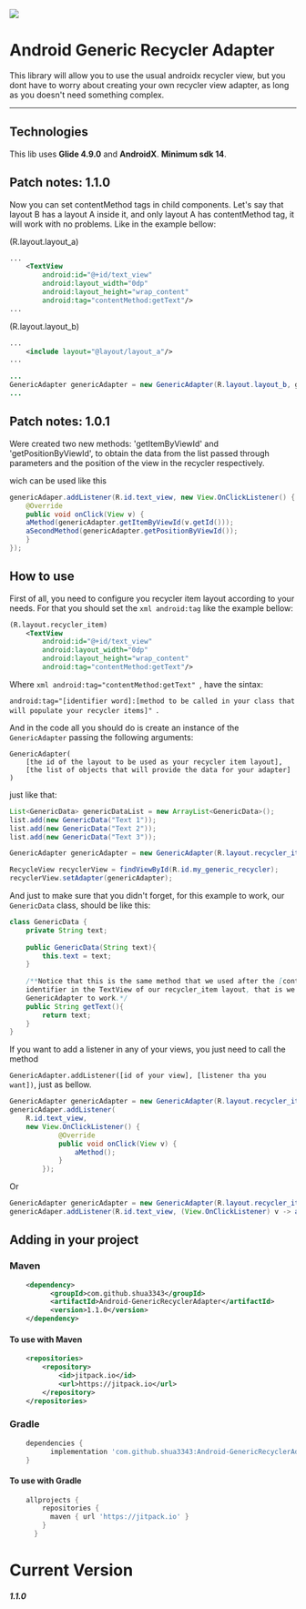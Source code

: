 
[![](https://jitpack.io/v/shua3343/Android-GenericRecyclerAdapter.svg)](https://jitpack.io/#shua3343/Android-GenericRecyclerAdapter)

# Android Generic Recycler Adapter

This library will allow you to use the usual androidx recycler view, but you dont have to worry about creating your own recycler view adapter, as long as you doesn't need something complex.
___

## Technologies
 This lib uses **Glide 4.9.0** and **AndroidX**.
 **Minimum sdk 14**.

## Patch notes: 1.1.0
Now you can set contentMethod tags in child components. Let's say that layout B has a layout A inside it, and only layout A has contentMethod tag, it will work with no problems. Like in the example bellow:

(R.layout.layout_a)
```xml
...
    <TextView
        android:id="@+id/text_view"
        android:layout_width="0dp"
        android:layout_height="wrap_content"
        android:tag="contentMethod:getText"/>
...
```

(R.layout.layout_b)
```xml
...
	<include layout="@layout/layout_a"/>
...
```
```java
...
GenericAdapter genericAdapter = new GenericAdapter(R.layout.layout_b, genericDataList);
...
```


## Patch notes: 1.0.1
Were created two new methods: 'getItemByViewId' and 'getPositionByViewId', to obtain the data from the list passed through parameters and the position of the view in the recycler respectively.

wich can be used like this
```java
genericAdaper.addListener(R.id.text_view, new View.OnClickListener() {
    @Override
    public void onClick(View v) {
	aMethod(genericAdapter.getItemByViewId(v.getId()));
	aSecondMethod(genericAdapter.getPositionByViewId());
    }
});
```

## How to use

First of all, you need to configure you recycler item layout according to your needs.
For that you should set the ```xml android:tag``` like the example bellow:

```xml
(R.layout.recycler_item)
    <TextView
        android:id="@+id/text_view"
        android:layout_width="0dp"
        android:layout_height="wrap_content"
        android:tag="contentMethod:getText"/>
```

Where ```xml android:tag="contentMethod:getText" ```, have the sintax:

```android:tag="[identifier word]:[method to be called in your class that will populate your recycler items]" ```.

And in the code all you should do is create an instance of the ```GenericAdapter``` passing the following arguments:

``` 
GenericAdapter(
	[the id of the layout to be used as your recycler item layout], 
	[the list of objects that will provide the data for your adapter]
)
```

just like that:
```java
List<GenericData> genericDataList = new ArrayList<GenericData>();
list.add(new GenericData("Text 1"));
list.add(new GenericData("Text 2"));
list.add(new GenericData("Text 3"));

GenericAdapter genericAdapter = new GenericAdapter(R.layout.recycler_item, genericDataList);

RecycleView recyclerView = findViewById(R.id.my_generic_recycler);
recyclerView.setAdapter(genericAdapter);
```

And just to make sure that you didn't forget, for this example to work, our ```GenericData``` class, should be like this:
```java
class GenericData {
	private String text;
	
	public GenericData(String text){
		this.text = text;
	}
	
	/**Notice that this is the same method that we used after the [contentMethod]
	identifier in the TextView of our recycler_item layout, that is we need that method for our 
	GenericAdapter to work.*/
	public String getText(){
		return text;
	}
}
```

If you want to add a listener in any of your views, you just need to call the method 

```GenericAdapter.addListener([id of your view], [listener tha you want])```, just as bellow.


```java
GenericAdapter genericAdapter = new GenericAdapter(R.layout.recycler_item, genericDataList);
genericAdaper.addListener(
	R.id.text_view, 
	new View.OnClickListener() {
            @Override
            public void onClick(View v) {
                aMethod();
            }
        });
```

Or

```java
GenericAdapter genericAdapter = new GenericAdapter(R.layout.recycler_item, genericDataList);
genericAdaper.addListener(R.id.text_view, (View.OnClickListener) v -> aMethod());
```

## Adding in your project

### Maven

```xml
    <dependency>
          <groupId>com.github.shua3343</groupId>
          <artifactId>Android-GenericRecyclerAdapter</artifactId>
          <version>1.1.0</version>
    </dependency>
``` 
#### To use with Maven
```xml
    <repositories>
		<repository>
		    <id>jitpack.io</id>
		    <url>https://jitpack.io</url>
		</repository>
	</repositories>
```

### Gradle

```groovy
    dependencies {
          implementation 'com.github.shua3343:Android-GenericRecyclerAdapter:1.1.0'
    }
```
#### To use with Gradle
```groovy
    allprojects {
        repositories {
          maven { url 'https://jitpack.io' }
        }
      }
```

# Current Version
##### 1.1.0		
